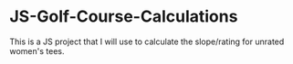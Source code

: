 # JS-Golf-Course-Calculations
This is a JS project that I will use to calculate the slope/rating for unrated women's tees.
